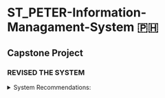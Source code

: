 # ST_PETER-Information-Managament-System 🇵🇭
## Capstone Project
### REVISED THE SYSTEM

  <details>
    <summary>System Recommendations:</summary>

-> Use of color shal follow the rules on user interface design.

-> Schedule should be automatically saved to calendar.

-> Log-in: remove the black box before username and password.

-> Include the services that the customer is entitled to receive under ordinary and special packages, along with the associated cost.

-> Remove the select confirmation and remain the confirm button.

-> Specify the cost and duration if the customeravailed of the viewing rooms that are available in mortuary chapels or at homes; include also how much would it cost if the customer extend more days.

-> Include also the schedule for embalming.

-> The viewing schedule at the mortuary chapel should not conflict with any other schedules, and it should alert the user if the selected day is already taken.

-> Customers ought to be able to browse the available promo on a different page.

-> Make a separate list for those who availed the special and ordinary package.

-> Profit: include a remarks if it is paid or with outstanding balance.

-> Include the customers with PLAN Holder.

````
```
Look! You can see my backticks.
```
````

    
  </details>
